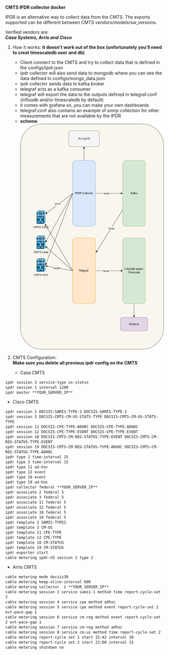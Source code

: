 **CMTS IPDR collector docker**

IPDR is an alternative way to collect data from the CMTS. The exports supported can be different between CMTS vendors/models/sw_versions.

Verified vendors are:<br>
***Casa Systems, Arris and Cisco***

1. How it works:
   **it doesn't work out of the box (unfortunately you'll need to creat timescaledb user and db)**
   - Client connect to the CMTS and try to collect data that is defined in the configs/ipdr.json
   - ipdr collector will also send data to mongodb where you can see the data defined in configs/mongo_data.json
   - ipdr collector sends data to kafka broker
   - telegraf acts as a kafka consumer
   - telegraf will export the data to the outputs defined in telegraf.conf (influxdb and/or timescaledb by default)
   - it comes with grafana so, you can make your own dashboards
   - telegraf.conf also contains an example of snmp collection for other measurements that are not available by the IPDR
   - **scheme**<br>
![Screenshot of a comment on a GitHub issue showing an image, added in the Markdown, of an Octocat smiling and raising a tentacle.](/assets/images/ipdr-docker-scheme.png)    

2. CMTS Configuration:<br>
**Make sure you delete all previous ipdr config on the CMTS**

   - Casa CMTS
```
ipdr session 3 service-type us-status
ipdr session 1 interval 1200
ipdr master **YOUR_SERVER_IP**
```
   - Cisco CMTS
```
ipdr session 2 DOCSIS-SAMIS-TYPE-2 DOCSIS-SAMIS-TYPE-2
ipdr session 3 DOCSIS-CMTS-CM-US-STATS-TYPE DOCSIS-CMTS-CM-US-STATS-TYPE
ipdr session 11 DOCSIS-CPE-TYPE-ADHOC DOCSIS-CPE-TYPE-ADHOC
ipdr session 12 DOCSIS-CPE-TYPE-EVENT DOCSIS-CPE-TYPE-EVENT
ipdr session 18 DOCSIS-CMTS-CM-REG-STATUS-TYPE-EVENT DOCSIS-CMTS-CM-REG-STATUS-TYPE-EVENT
ipdr session 19 DOCSIS-CMTS-CM-REG-STATUS-TYPE-ADHOC DOCSIS-CMTS-CM-REG-STATUS-TYPE-ADHOC
ipdr type 2 time-interval 15
ipdr type 3 time-interval 15
ipdr type 11 ad-hoc
ipdr type 12 event
ipdr type 18 event
ipdr type 19 ad-hoc
ipdr collector federal **YOUR_SERVER_IP**
ipdr associate 2 federal 5
ipdr associate 3 federal 5
ipdr associate 11 federal 5
ipdr associate 12 federal 5
ipdr associate 18 federal 5
ipdr associate 19 federal 5
ipdr template 2 SAMIS-TYPE2
ipdr template 3 CM-US
ipdr template 11 CPE-TYPE
ipdr template 12 CPE-TYPE
ipdr template 18 CM-STATUS
ipdr template 19 CM-STATUS
ipdr exporter start
cable metering ipdr-d3 session 2 type 2
```
   - Arris CMTS
```
cable metering mode docsis30
cable metering keep-alive-interval 600
cable metering collector  2 **YOUR_SERVER_IP**
cable metering session 2 service samis-1 method time report-cycle-set 2
cable metering session 4 service cpe method adhoc
cable metering session 5 service cpe method event report-cycle-set 2 evt-pace-gap 1
cable metering session 6 service cm-reg method event report-cycle-set 2 evt-pace-gap 1
cable metering session 7 service cm-reg method adhoc
cable metering session 8 service cm-us method time report-cycle-set 2
cable metering report-cycle set 1 start 15:42 interval 30
cable metering report-cycle set 2 start 22:00 interval 15
cable metering shutdown no
```